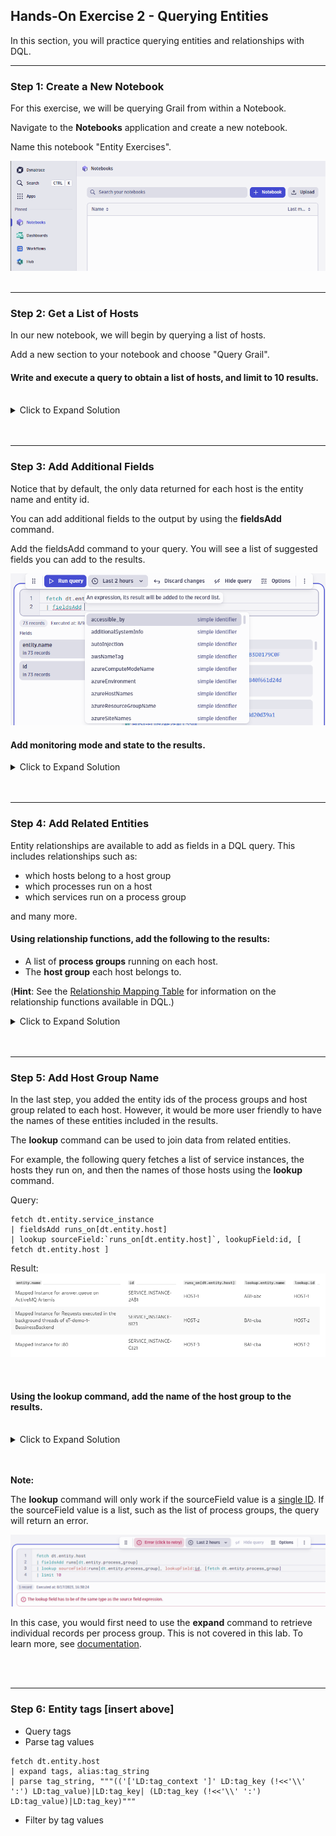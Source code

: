 ## Hands-On Exercise 2 - Querying Entities

In this section, you will practice querying entities and relationships with DQL.

---

### Step 1: Create a New Notebook

For this exercise, we will be querying Grail from within a Notebook.

Navigate to the **Notebooks** application and create a new notebook.

Name this notebook "Entity Exercises".

![Notebooks](../../assets/images/Create_New_Notebook.png)
<br>
<br>

---

### Step 2: Get a List of Hosts

In our new notebook, we will begin by querying a list of hosts.

Add a new section to your notebook and choose "Query Grail".


#### Write and execute a query to obtain a list of hosts, and limit to 10 results.

<br>


<details>
<summary>Click to Expand Solution</summary>
<br>
<br>

```
fetch dt.entity.host
| limit 10
```

![Notebooks](../../assets/images/Query_Entities_Fetch_Hosts.png)
</details>

<br>
<br>

---

### Step 3: Add Additional Fields

Notice that by default, the only data returned for each host is the entity name and entity id.  

You can add additional fields to the output by using the **fieldsAdd** command.

Add the fieldsAdd command to your query.  You will see a list of suggested fields you can add to the results.  

![Notebooks](../../assets/images/Query_Entities_Add_Fields.png)

#### Add monitoring mode and state to the results.


<details>
<summary>Click to Expand Solution</summary>

```
fetch dt.entity.host
| fieldsAdd monitoringMode, state
| limit 10
```

![Entities with Added Fields Result](../../assets/images/Query_Entities_With_Added_Fields.png)

</details>
<br>
<br>

---

### Step 4: Add Related Entities

Entity relationships are available to add as fields in a DQL query.  This includes relationships such as:
- which hosts belong to a host group
- which processes run on a host
- which services run on a process group

and many more.



#### Using relationship functions, add the following to the results:
-  A list of **process groups** running on each host.
- The **host group** each host belongs to.

(**Hint**: See the [Relationship Mapping Table](https://www.dynatrace.com/support/help/shortlink/grail-querying-monitored-entities#relationship-mapping-table) for information on the relationship functions available in DQL.)
<br>

<details>
<summary>Click to Expand Solution</summary>

```
fetch dt.entity.host
| fieldsAdd monitoringMode, state, runs[dt.entity.process_group], instance_of[dt.entity.host_group]
| limit 10
```

![Add Related Entities Result](../../assets/images/Query_Entities_Add_Related_Entities.png)

</details>
<br>
<br>

---

### Step 5: Add Host Group Name

In the last step, you added the entity ids of the process groups and host group related to each host.  However, it would be more user friendly to have the names of these entities included in the results.

The **lookup** command can be used to join data from related entities.



For example, the following query fetches a list of service instances, the hosts they run on, and then the names of those hosts using the **lookup** command.

Query:
```
fetch dt.entity.service_instance
| fieldsAdd runs_on[dt.entity.host]
| lookup sourceField:`runs_on[dt.entity.host]`, lookupField:id, [ fetch dt.entity.host ]
```
Result:
![Lookup Example](../../assets/images/lookup_example_result.png)

<br>

#### Using the lookup command, add the name of the host group to the results.
<br>

<details>
<summary>Click to Expand Solution</summary>

```
fetch dt.entity.host
| fieldsAdd monitoringMode, state, runs[dt.entity.process_group], instance_of[dt.entity.host_group]
| lookup sourceField:`instance_of[dt.entity.host_group]`, lookupField:id, [ fetch dt.entity.host_group]
```

![Lookup Host Group Result](../../assets/images/Query_Entities_Lookup_Host_Group.png)

</details>
<br>
<br>

**Note:** 

The **lookup** command will only work if the sourceField value is a <u>single ID</u>.  If the sourceField value is a list, such as the list of process groups, the query will return an error.

![Lookup Error](../../assets/images/Query_Entities_Lookup_Error.png)

In this case, you would first need to use the **expand** command to retrieve individual records per process group.  This is not covered in this lab.  To learn more, see [documentation](https://www.dynatrace.com/support/help/shortlink/grail-querying-monitored-entities#expand-relationships).

<br>
<br>


---

### Step 6: Entity tags [insert above]
- Query tags
- Parse tag values
```
fetch dt.entity.host
| expand tags, alias:tag_string
| parse tag_string, """(('['LD:tag_context ']' LD:tag_key (!<<'\\' ':') LD:tag_value)|LD:tag_key| (LD:tag_key (!<<'\\' ':') LD:tag_value)|LD:tag_key)"""
```
- Filter by tag values